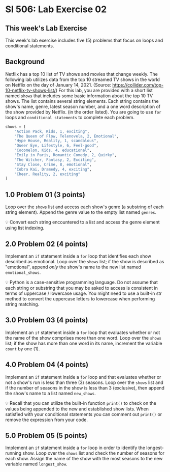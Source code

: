 # SI 506: Lab Exercise 02

## This week's Lab Exercise

This week's lab exercise includes five (5) problems that focus on loops and conditional statements.

## Background
Netflix has a top 10 list of TV shows and movies that change weekly. The following lab utilizes data from the top 10 streamed TV shows in the world on Netflix on the day of January 14, 2021. (Source: https://collider.com/top-10-netflix-tv-shows-list/)
For this lab, you are provided with a short list named `shows` that includes some basic information about
the top 10 TV shows. The list contains several string elements. Each string contains the show's name, genre, latest season number, and a one word description of the show provided by Netflix. (in the order listed). You are going to use `for` loops and `conditional statements` to complete each problem.

```python
shows = [
    "Action Pack, Kids, 1, exciting",
    "The Queen of Flow, Telenovela, 2, Emotional",
    "Hype House, Reality, 1, scandalous",
    "Queer Eye, Lifestyle, 6, Feel-good",
    "Cocomelon, Kids, 4, educational",
    "Emily in Paris, Romantic Comedy, 2, Quirky",
    "The Witcher, Fantasy, 2, Exciting",
    "Stay Close, Crime, 8, emotional",
    "Cobra Kai, Dramedy, 4, exciting",
    "Cheer, Reality, 2, exciting"
]
```

## 1.0 Problem 01 (3 points)

Loop over the `shows` list and access each show's genre (a substring of each string element). Append the genre value to the empty list named `genres`.

:bulb: Convert each string encountered to a list and access the genre element using list indexing.

## 2.0 Problem 02 (4 points)

Implement an `if` statement inside a `for` loop that identifies each show described as emotional.
Loop over the `shows` list; if the show is described as "emotional", append _only_ the show's name to the new list named `emotional_shows`.

:bulb: Python is a case-sensitive programming language. Do not assume that each string or substring that you may be asked to access is consistent in terms of uppercase / lowercase usage. You might need to use a built-in str method to convert the uppercase letters to lowercase when performing string matching.

## 3.0 Problem 03 (4 points)

Implement an `if` statement inside a `for` loop that evaluates whether or not the name of the show comprises more than one word.
Loop over the `shows` list; if the show has more than one word in its name, increment the variable `count` by one (1).

## 4.0 Problem 04 (4 points)

Implement an `if` statement inside a `for` loop and that evaluates whether or not a show's run is less than three (3) seasons.
Loop over the `shows` list and if the number of seasons in the show is less than 3 (exclusive), then append the show's name to a list named `new_shows`.

:bulb: Recall that you can utilize the built-in function `print()` to check on the values being appended to the new and established show lists. When satisfied with your conditional statements you can comment out `print()` or remove the expression from your code.

## 5.0 Problem 05 (5 points)

Implement an `if` statement inside a `for` loop in order to identify the longest-running show.
Loop over the `shows` list and check the number of seasons for each show. Assign the name of the show with the most seasons to the new variable named `longest_show`.

